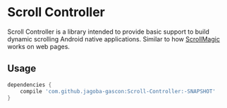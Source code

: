 # Scroll Controller

Scroll Controller is a library intended to provide basic support to build dynamic scrolling Android native applications.
Similar to how [ScrollMagic](http://janpaepke.github.io/ScrollMagic/) works on web pages.

## Usage
```gradle
dependencies {
    compile 'com.github.jagoba-gascon:Scroll-Controller:-SNAPSHOT'
}
```
